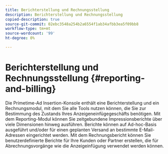 ```yaml
---
title: Berichterstellung und Rechnungsstellung
description: Berichterstellung und Rechnungsstellung
copied-description: true
source-git-commit: 02ebc3548a254b2a6554f1ab34afbb3ea5f09bb8
workflow-type: tm+mt
source-wordcount: '99'
ht-degree: 0%

---
```


# Berichterstellung und Rechnungsstellung {#reporting-and-billing}

Die Primetime-Ad Insertion-Konsole enthält eine Berichterstellung und ein Rechnungsmodul, mit dem Sie alle Tools nutzen können, die Sie zur Bestimmung des Zustands Ihres Anzeigeneinfügegeschäfts benötigen. Mit dem Reporting-Modul können Sie zeitgebundene Impressionsberichte über viele Dimensionen hinweg ausführen. Berichte können auf Ad-hoc-Basis ausgeführt und/oder für einen geplanten Versand an bestimmte E-Mail-Adressen eingerichtet werden. Mit dem Rechnungsbericht können Sie benutzerdefinierte Berichte für Ihre Kunden oder Partner erstellen, die für Abrechnungsvorgänge wie die Anzeigeinfügung verwendet werden können.
